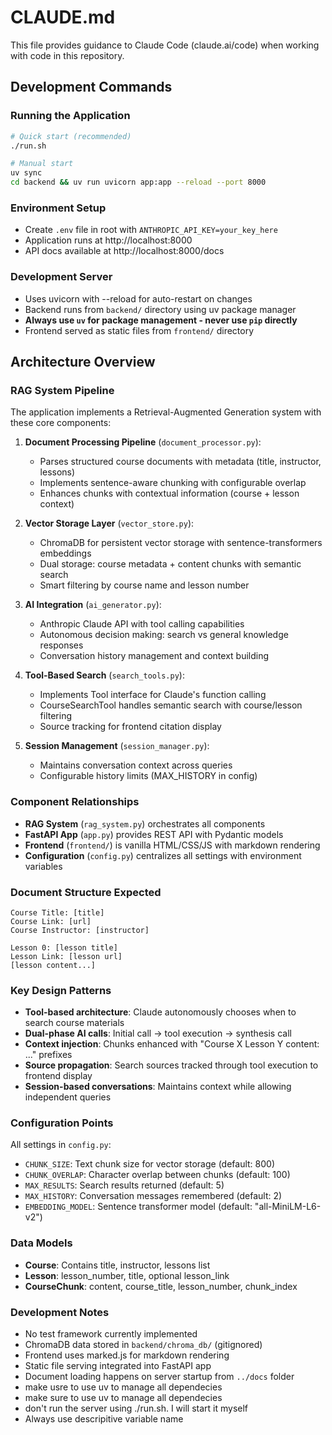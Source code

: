# CLAUDE.md

This file provides guidance to Claude Code (claude.ai/code) when working with code in this repository.

## Development Commands

### Running the Application

```bash
# Quick start (recommended)
./run.sh

# Manual start
uv sync
cd backend && uv run uvicorn app:app --reload --port 8000
```

### Environment Setup

- Create `.env` file in root with `ANTHROPIC_API_KEY=your_key_here`
- Application runs at http://localhost:8000
- API docs available at http://localhost:8000/docs

### Development Server

- Uses uvicorn with --reload for auto-restart on changes
- Backend runs from `backend/` directory using uv package manager
- **Always use `uv` for package management - never use `pip` directly**
- Frontend served as static files from `frontend/` directory

## Architecture Overview

### RAG System Pipeline

The application implements a Retrieval-Augmented Generation system with these core components:

1. **Document Processing Pipeline** (`document_processor.py`):

   - Parses structured course documents with metadata (title, instructor, lessons)
   - Implements sentence-aware chunking with configurable overlap
   - Enhances chunks with contextual information (course + lesson context)

2. **Vector Storage Layer** (`vector_store.py`):

   - ChromaDB for persistent vector storage with sentence-transformers embeddings
   - Dual storage: course metadata + content chunks with semantic search
   - Smart filtering by course name and lesson number

3. **AI Integration** (`ai_generator.py`):

   - Anthropic Claude API with tool calling capabilities
   - Autonomous decision making: search vs general knowledge responses
   - Conversation history management and context building

4. **Tool-Based Search** (`search_tools.py`):

   - Implements Tool interface for Claude's function calling
   - CourseSearchTool handles semantic search with course/lesson filtering
   - Source tracking for frontend citation display

5. **Session Management** (`session_manager.py`):
   - Maintains conversation context across queries
   - Configurable history limits (MAX_HISTORY in config)

### Component Relationships

- **RAG System** (`rag_system.py`) orchestrates all components
- **FastAPI App** (`app.py`) provides REST API with Pydantic models
- **Frontend** (`frontend/`) is vanilla HTML/CSS/JS with markdown rendering
- **Configuration** (`config.py`) centralizes all settings with environment variables

### Document Structure Expected

```
Course Title: [title]
Course Link: [url]
Course Instructor: [instructor]

Lesson 0: [lesson title]
Lesson Link: [lesson url]
[lesson content...]
```

### Key Design Patterns

- **Tool-based architecture**: Claude autonomously chooses when to search course materials
- **Dual-phase AI calls**: Initial call → tool execution → synthesis call
- **Context injection**: Chunks enhanced with "Course X Lesson Y content: ..." prefixes
- **Source propagation**: Search sources tracked through tool execution to frontend display
- **Session-based conversations**: Maintains context while allowing independent queries

### Configuration Points

All settings in `config.py`:

- `CHUNK_SIZE`: Text chunk size for vector storage (default: 800)
- `CHUNK_OVERLAP`: Character overlap between chunks (default: 100)
- `MAX_RESULTS`: Search results returned (default: 5)
- `MAX_HISTORY`: Conversation messages remembered (default: 2)
- `EMBEDDING_MODEL`: Sentence transformer model (default: "all-MiniLM-L6-v2")

### Data Models

- **Course**: Contains title, instructor, lessons list
- **Lesson**: lesson_number, title, optional lesson_link
- **CourseChunk**: content, course_title, lesson_number, chunk_index

### Development Notes

- No test framework currently implemented
- ChromaDB data stored in `backend/chroma_db/` (gitignored)
- Frontend uses marked.js for markdown rendering
- Static file serving integrated into FastAPI app
- Document loading happens on server startup from `../docs` folder
- make usre to use uv to manage all dependecies
- make sure to use uv to manage all dependecies
- don't run the server using ./run.sh. I will start it myself
- Always use descripitive variable name

